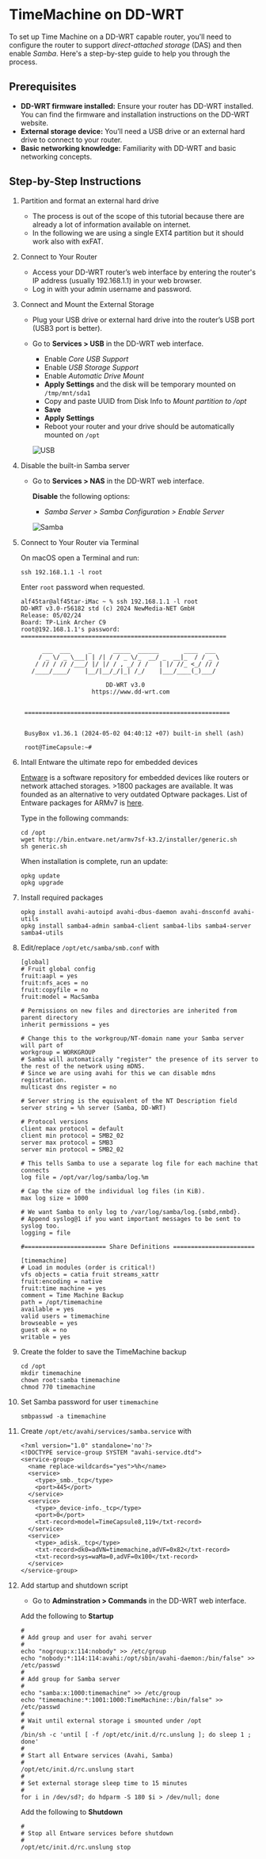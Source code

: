 # TimeMachine on DD-WRT

To set up Time Machine on a DD-WRT capable router, you'll need to configure the router to support *direct-attached storage* (DAS) and then enable *Samba*. Here's a step-by-step guide to help you through the process.

## Prerequisites

- **DD-WRT firmware installed:** Ensure your router has DD-WRT installed. You can find the firmware and installation instructions on the DD-WRT website.
- **External storage device:** You’ll need a USB drive or an external hard drive to connect to your router.
- **Basic networking knowledge:** Familiarity with DD-WRT and basic networking concepts.

## Step-by-Step Instructions

1. Partition and format an external hard drive
    - The process is out of the scope of this tutorial because there are already a lot of information available on internet.
    - In the following we are using a single EXT4 partition but it should work also with exFAT.
      
2. Connect to Your Router
    - Access your DD-WRT router’s web interface by entering the router's IP address (usually 192.168.1.1) in your web browser.
    - Log in with your admin username and password.

3. Connect and Mount the External Storage

    - Plug your USB drive or external hard drive into the router’s USB port (USB3 port is better).
    - Go to **Services > USB** in the DD-WRT web interface.
        - Enable *Core USB Support*
        - Enable *USB Storage Support*
        - Enable *Automatic Drive Mount*
        - **Apply Settings** and the disk will be temporary mounted on `/tmp/mnt/sda1`
        - Copy and paste UUID from Disk Info to *Mount partition to /opt*
        - **Save**
        - **Apply Settings**
        - Reboot your router and your drive should be automatically mounted on `/opt`
     
        ![USB](images/Services-USB.jpg)

4. Disable the built-in Samba server
   - Go to **Services > NAS** in the DD-WRT web interface.

     **Disable** the following options:
        - *Samba Server > Samba Configuration > Enable Server*
          
        ![Samba](images/Services-NAS.jpg)

5. Connect to Your Router via Terminal

   On macOS open a Terminal and run:
   ```
   ssh 192.168.1.1 -l root
   ```
   Enter `root` password when requested.
   ```
   alf45tar@alf45tar-iMac ~ % ssh 192.168.1.1 -l root
   DD-WRT v3.0-r56182 std (c) 2024 NewMedia-NET GmbH
   Release: 05/02/24
   Board: TP-Link Archer C9
   root@192.168.1.1's password: 
   ==========================================================
 
         ___  ___     _      _____  ______       ____  ___ 
        / _ \/ _ \___| | /| / / _ \/_  __/ _  __|_  / / _ \
       / // / // /___/ |/ |/ / , _/ / /   | |/ //_ <_/ // /
      /____/____/    |__/|__/_/|_| /_/    |___/____(_)___/ 
                                                     
                           DD-WRT v3.0
                       https://www.dd-wrt.com


    ==========================================================


    BusyBox v1.36.1 (2024-05-02 04:40:12 +07) built-in shell (ash)

    root@TimeCapsule:~#
    ```
   
6. Intall Entware the ultimate repo for embedded devices
   
   [Entware](https://entware.net) is a software repository for embedded devices like routers or network attached storages. >1800 packages are available. It was founded as an alternative to very outdated Optware packages.
   List of Entware packages for ARMv7 is [here](http://bin.entware.net/armv7sf-k3.2/Packages.html).

   Type in the following commands:
   ```
   cd /opt
   wget http://bin.entware.net/armv7sf-k3.2/installer/generic.sh
   sh generic.sh
   ```
   When installation is complete, run an update:
   ```
   opkg update
   opkg upgrade
   ```
7. Install required packages
   ```
   opkg install avahi-autoipd avahi-dbus-daemon avahi-dnsconfd avahi-utils
   opkg install samba4-admin samba4-client samba4-libs samba4-server samba4-utils
   ```
8. Edit/replace `/opt/etc/samba/smb.conf` with
   ```
   [global]
   # Fruit global config
   fruit:aapl = yes
   fruit:nfs_aces = no
   fruit:copyfile = no
   fruit:model = MacSamba

   # Permissions on new files and directories are inherited from parent directory
   inherit permissions = yes

   # Change this to the workgroup/NT-domain name your Samba server will part of
   workgroup = WORKGROUP
   # Samba will automatically "register" the presence of its server to the rest of the network using mDNS.
   # Since we are using avahi for this we can disable mdns registration.
   multicast dns register = no

   # Server string is the equivalent of the NT Description field
   server string = %h server (Samba, DD-WRT)

   # Protocol versions
   client max protocol = default
   client min protocol = SMB2_02
   server max protocol = SMB3
   server min protocol = SMB2_02

   # This tells Samba to use a separate log file for each machine that connects
   log file = /opt/var/log/samba/log.%m

   # Cap the size of the individual log files (in KiB).
   max log size = 1000

   # We want Samba to only log to /var/log/samba/log.{smbd,nmbd}.
   # Append syslog@1 if you want important messages to be sent to syslog too.
   logging = file

   #======================= Share Definitions =======================

   [timemachine]
   # Load in modules (order is critical!)
   vfs objects = catia fruit streams_xattr
   fruit:encoding = native
   fruit:time machine = yes
   comment = Time Machine Backup
   path = /opt/timemachine
   available = yes
   valid users = timemachine
   browseable = yes
   guest ok = no
   writable = yes
   ```
   
9. Create the folder to save the TimeMachine backup
   ```
   cd /opt
   mkdir timemachine
   chown root:samba timemachine
   chmod 770 timemachine
   ```

10. Set Samba password for user `timemachine`
    ```
    smbpasswd -a timemachine
    ```

11. Create `/opt/etc/avahi/services/samba.service` with
    ```
    <?xml version="1.0" standalone='no'?>
    <!DOCTYPE service-group SYSTEM "avahi-service.dtd">
    <service-group>
      <name replace-wildcards="yes">%h</name>
      <service>
        <type>_smb._tcp</type>
        <port>445</port>
      </service>
      <service>
        <type>_device-info._tcp</type>
        <port>0</port>
        <txt-record>model=TimeCapsule8,119</txt-record>
      </service>
      <service>
        <type>_adisk._tcp</type>
        <txt-record>dk0=adVN=timemachine,adVF=0x82</txt-record>
        <txt-record>sys=waMa=0,adVF=0x100</txt-record>
      </service>
    </service-group>
    ```
    
12. Add startup and shutdown script

    - Go to **Adminstration > Commands** in the DD-WRT web interface.

    Add the following to **Startup**
    ```
    #
    # Add group and user for avahi server
    #
    echo "nogroup:x:114:nobody" >> /etc/group
    echo "nobody:*:114:114:avahi:/opt/sbin/avahi-daemon:/bin/false" >> /etc/passwd
    #
    # Add group for Samba server
    #
    echo "samba:x:1000:timemachine" >> /etc/group
    echo "timemachine:*:1001:1000:TimeMachine::/bin/false" >> /etc/passwd
    #
    # Wait until external storage i smounted under /opt
    #
    /bin/sh -c 'until [ -f /opt/etc/init.d/rc.unslung ]; do sleep 1 ; done'
    #
    # Start all Entware services (Avahi, Samba)
    #
    /opt/etc/init.d/rc.unslung start
    #
    # Set external storage sleep time to 15 minutes
    #
    for i in /dev/sd?; do hdparm -S 180 $i > /dev/null; done
    ```

    Add  the following to **Shutdown**
    ```
    #
    # Stop all Entware services before shutdown
    #
    /opt/etc/init.d/rc.unslung stop
    ```
